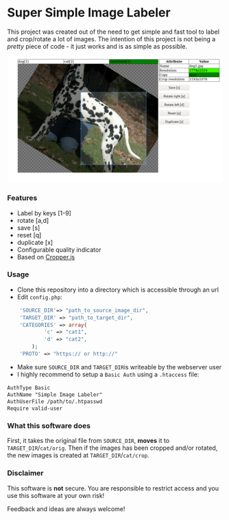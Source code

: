 # Super Simple Image Labeler
This project was created out of the need to get simple and fast tool to
label and crop/rotate a lot of images. The intention of this project is not
being a _pretty_ piece of code - it just works and is as simple as possible.

![main](img/action_main.png)

### Features
- Label by keys [1-9]
- rotate [a,d]
- save [s]
- reset [q]
- duplicate [x]
- Configurable quality indicator
- Based on [Cropper.js](https://fengyuanchen.github.io/cropperjs/)

### Usage
- Clone this repository into a directory which is accessible through an url
- Edit `config.php`:
```php
    'SOURCE_DIR'=> "path_to_source_image_dir",
    'TARGET_DIR' => "path_to_target_dir",
    'CATEGORIES' => array(
            'c' => "cat1",
            'd' => "cat2",
        );
    'PROTO' => "https:// or http://"
```
- Make sure `SOURCE_DIR` and `TARGET_DIR`is writeable by the webserver user
- I highly recommend to setup a `Basic Auth` using a `.htaccess` file:
```apacheconfig
AuthType Basic
AuthName "Simple Image Labeler"
AuthUserFile /path/to/.htpasswd
Require valid-user
```

### What this software does
First, it takes the original file from `SOURCE_DIR`, **moves** it to 
`TARGET_DIR`/`cat/orig`. Then if the images has been cropped and/or rotated,
the new images is created at `TARGET_DIR`/`cat/crop`.


### Disclaimer
This software is **not** secure. You are responsible to restrict access and you
use this software at your own risk!

Feedback and ideas are always welcome!